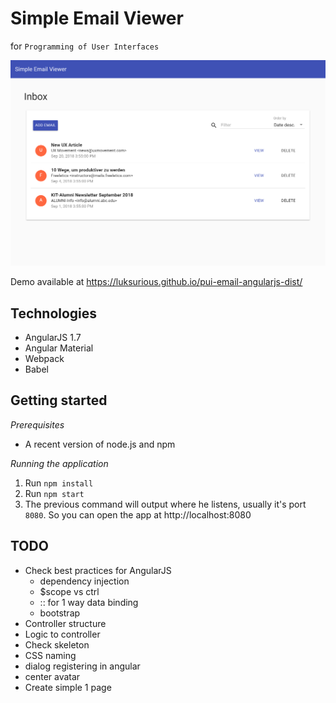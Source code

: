 # Simple Email Viewer
for `Programming of User Interfaces`

![Screenshot](/screenshot.png?raw=true)

Demo available at https://luksurious.github.io/pui-email-angularjs-dist/

## Technologies
- AngularJS 1.7
- Angular Material
- Webpack
- Babel

## Getting started

_Prerequisites_
- A recent version of node.js and npm

_Running the application_
1. Run `npm install`
2. Run `npm start`
3. The previous command will output where he listens, usually it's port `8080`. So you can open the app at http://localhost:8080

## TODO
- Check best practices for AngularJS
  - dependency injection
  - $scope vs ctrl
  - :: for 1 way data binding
  - bootstrap
- Controller structure
- Logic to controller
- Check skeleton
- CSS naming
- dialog registering in angular
- center avatar
- Create simple 1 page